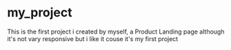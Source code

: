 # my_project
This is the first project i created by myself, a Product Landing page although it's not vary responsive but i like it couse it's my first project 
